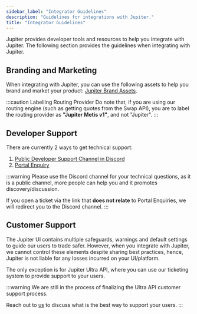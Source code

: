 ```yaml
---
sidebar_label: "Integrator Guidelines"
description: "Guidelines for integrations with Jupiter."
title: "Integrator Guidelines"
---
```


<head>
    <title>Integrator Guidelines</title>
    <meta name="twitter:card" content="summary" />
</head>

Jupiter provides developer tools and resources to help you integrate with Jupiter. The following section provides the guidelines when integrating with Jupiter.

## Branding and Marketing

When integrating with Jupiter, you can use the following assets to help you brand and market your product: [Jupiter Brand Assets](https://github.com/jup-ag/docs/tree/main/static/files).

:::caution Labelling Routing Provider
Do note that, if you are using our routing engine (such as getting quotes from the Swap API), you are to label the routing provider as **"Jupiter Metis v1"**, and not "Jupiter".
:::

## Developer Support

There are currently 2 ways to get technical support:

1. [Public Developer Support Channel in Discord](https://discord.com/channels/897540204506775583/910250162402779146)
2. [Portal Enquiry](https://support.jup.ag/hc/en-us/requests/new?ticket_form_id=18069133114012&tf_18541841140892=api_or_developer_support)

:::warning
Please use the Discord channel for your technical questions, as it is a public channel, more people can help you and it promotes discovery/discussion.

If you open a ticket via the link that **does not relate** to Portal Enquiries, we will redirect you to the Discord channel.
:::

## Customer Support

The Jupiter UI contains multiple safeguards, warnings and default settings to guide our users to trade safer. However, when you integrate with Jupiter, we cannot control these elements despite sharing best practices, hence, Jupiter is not liable for any losses incurred on your UI/platform.

The only exception is for Jupiter Ultra API, where you can use our ticketing system to provide support to your users.

:::warning
We are still in the process of finalizing the Ultra API customer support process.

Reach out to [us](https://t.me/Yankee0x) to discuss what is the best way to support your users.
:::

